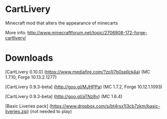 CartLivery
==========
Minecraft mod that alters the appearance of minecarts

More info: http://www.minecraftforum.net/topic/2706908-172-forge-cartlivery/

Downloads
=========
[CartLivery 0.10.0] (https://www.mediafire.com/?zp1j7b0spllck4a) (MC 1.7.10, Forge 10.13.2.1277)

[CartLivery 0.9.3-beta] (http://goo.gl/MJHPPa) (MC 1.7.2, Forge 10.12.1.1093)

[CartLivery 0.9.3-beta] (http://goo.gl/aTNz8y) (MC 1.6.4)

[Basic Liveries pack] (https://www.dropbox.com/s/bt4rsx1l3cb7zkm/basic-liveries.zip) (not needed to play)
